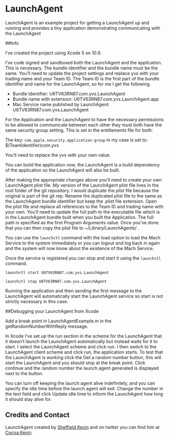 # LaunchAgent

LaunchAgent is an example project for getting a LaunchAgent up and running and provides a tiny application demonstrating communicating with the LaunchAgent

##Info

I’ve created the project using Xcode 5 on 10.9.

I’ve code signed and sandboxed both the LaunchAgent and the application. This is necessary. The bundle identifier and the bundle name must be the same. You’ll need to update the project settings and replace yvs with your trading name and your Team ID. The Team ID is the first part of the bundle identifier and name for the LaunchAgent, so for me I get the following.

* Bundle Identifier: U6TV63RN87.com.yvs.LaunchAgent
* Bundle name with extension: U6TV63RN87.com.yvs.LaunchAgent.app
* Mac Service name published by LaunchAgent: U6TV63RN87.com.yvs.LaunchAgent

For the Application and the LaunchAgent to have the necessary permissions to be allowed to communicate between each other they must both have the same security group setting. This is set in the entitlements file for both:

The key: `com.apple.security.application-group` in my case is set to:
$(TeamIdentifier)com.yvs

You’ll need to replace the yvs with your own value.

You can build the application now, the LaunchAgent is a build dependency of the application so the LaunchAgent will also be built.

After making the appropriate changes above you’ll need to create your own LaunchAgent plist file. My version of the LaunchAgent plist file lives in the root folder of the git repository. I would duplicate the plist file because the original is part of the git rep. Rename the duplicated plist file to the same as the LaunchAgent bundle identifier but keep the .plist file extension. Open the plist file and replace all references to the Team ID and trading name with your own. You’ll need to update the full path to the executable file which is in the LaunchAgent bundle built when you built the Application. The full path is specified as the first Program Arguments value. Once you’ve done that you can then copy the plist file to ~/Library/LaunchAgents/ .

You can use the `launchctl` command with the load option to load the Mach Service to the system immediately or you can logout and log back in again and the system will now know about the existence of the Mach Service.

Once the service is registered you can stop and start it using the `launchctl` command.

`launchctl start U6TV63RN87.com.yvs.LaunchAgent`

`launchctl stop U6TV63RN87.com.yvs.LaunchAgent`

Running the application and then sending the first message to the LaunchAgent will automatically start the LaunchAgent service so start is not strictly necessary in this case.

##Debugging your LaunchAgent from Xcode

Add a break point in LaunchAgentExample.m in the getRandomNumberWithReply message.

In Xcode I’ve set up the run section in the scheme for the LaunchAgent that it doesn’t launch the LaunchAgent automatically but instead waits for it to start. I select the LaunchAgent scheme and click run. I then switch to the LaunchAgent client scheme and click run, the application starts. To test that the LaunchAgent is working click the Get a random number button, this will start the LaunchAgent and you should stop at the break point. Click continue and the random number the launch agent generated is displayed next to the button.

You can turn off keeping the launch agent alive indefinitely, and you can specify the idle time before the launch agent will exit. Change the number in the text field and click Update idle time to inform the LaunchAgent how long it should stay alive for.

## Credits and Contact

LaunchAgent created by [Sheffield Kevin](https://github.com/SheffieldKevin) and on twitter you can find him at [Cocoa Kevin](https://twitter.com/CocoaKevin)

